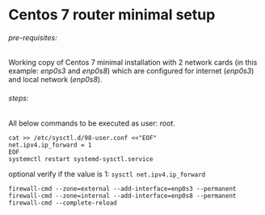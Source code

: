 # Centos 7 router minimal setup
###### pre-requisites:
Working copy of Centos 7 minimal installation with 2 network cards (in this example:
  _enp0s3_ and _enp0s8_) which are configured for internet (_enp0s3_) and local network (_enp0s8_).
###### steps:
All below commands to be executed as user: _root_.
```
cat >> /etc/sysctl.d/98-user.conf <<"EOF"
net.ipv4.ip_forward = 1
EOF
systemctl restart systemd-sysctl.service
```
optional verify if the value is 1:
```sysctl net.ipv4.ip_forward```

```
firewall-cmd --zone=external --add-interface=enp0s3 --permanent
firewall-cmd --zone=internal --add-interface=enp0s8 --permanent
firewall-cmd --complete-reload
```
